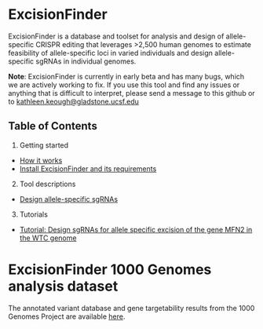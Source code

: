 # ExcisionFinder

ExcisionFinder is a database and toolset for analysis and design of allele-specific CRISPR editing that leverages >2,500 human genomes to estimate feasibility of allele-specific loci in varied individuals and design allele-specific sgRNAs in individual genomes. 

**Note**: ExcisionFinder is currently in early beta and has many bugs, which we are actively working to fix. If you use this tool and find any issues or anything that is difficult to interpret, please send a message to this github or to kathleen.keough@gladstone.ucsf.edu

## Table of Contents

1. Getting started
* [How it works](https://github.com/keoughkath/ExcisionFinder/wiki/Overview)
* [Install ExcisionFinder and its requirements](https://github.com/keoughkath/ExcisionFinder/wiki/Install-ExcisionFinder-and-its-requirements)
2. Tool descriptions
* [Design allele-specific sgRNAs](https://github.com/keoughkath/ExcisionFinder/wiki/Features-of-gen_sgRNAs.py)
3. Tutorials
* [Tutorial: Design sgRNAs for allele specific excision of the gene MFN2 in the WTC genome](https://github.com/keoughkath/ExcisionFinder/wiki/Tutorial:-Design-sgRNAs-for-allele-specific-excision-of-the-gene-MFN2-in-the-WTC-genome)

# ExcisionFinder 1000 Genomes analysis dataset

The annotated variant database and gene targetability results from the 1000 Genomes Project are available [here](http://lighthouse.ucsf.edu/public_files_no_password/excisionFinderData_public/ExcisionFinder_manuscript_data/).
